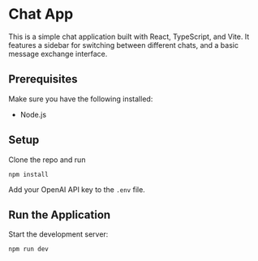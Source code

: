 # Chat App

This is a simple chat application built with React, TypeScript, and Vite. It features a sidebar for switching between different chats, and a basic message exchange interface.

## Prerequisites
Make sure you have the following installed:
- Node.js

## Setup

Clone the repo and run
```
npm install
```

Add your OpenAI API key to the ```.env``` file.


## Run the Application

Start the development server:

```
npm run dev
```

